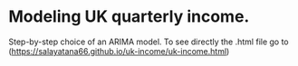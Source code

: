 Modeling UK quarterly income.
=========

Step-by-step choice of an ARIMA model. To see
directly the .html file go to (https://salayatana66.github.io/uk-income/uk-income.html)